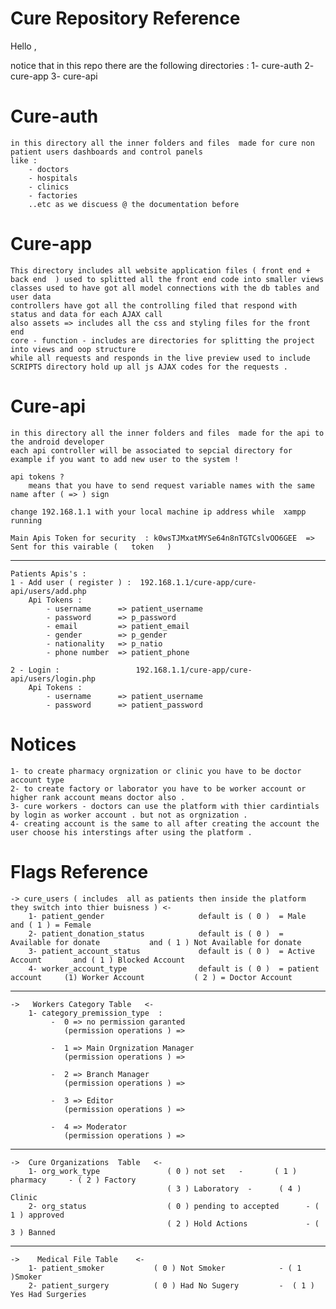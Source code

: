 # Cure Repository Reference


Hello , 

notice that in this repo there are the following directories : 
    1- cure-auth 
    2- cure-app 
    3- cure-api 


# Cure-auth 

    in this directory all the inner folders and files  made for cure non patient users dashboards and control panels 
    like : 
        - doctors 
        - hospitals 
        - clinics 
        - factories 
        ..etc as we discuess @ the documentation before 

# Cure-app
    This directory includes all website application files ( front end + back end  ) used to splitted all the front end code into smaller views 
    classes used to have got all model connections with the db tables and user data 
    controllers have got all the controlling filed that respond with status and data for each AJAX call 
    also assets => includes all the css and styling files for the front end  
    core - function - includes are directories for splitting the project into views and oop structure 
    while all requests and responds in the live preview used to include SCRIPTS directory hold up all js AJAX codes for the requests .

# Cure-api 

    in this directory all the inner folders and files  made for the api to the android developer 
    each api controller will be associated to sepcial directory for example if you want to add new user to the system ! 
    
    api tokens ? 
        means that you have to send request variable names with the same name after ( => ) sign 
        
    change 192.168.1.1 with your local machine ip address while  xampp running 

    Main Apis Token for security  : k0wsTJMxatMYSe64n8nTGTCslvOO6GEE  => Sent for this vairable (   token   ) 
--------------------------------------------------------------------------
    Patients Apis's : 
    1 - Add user ( register ) :  192.168.1.1/cure-app/cure-api/users/add.php
        Api Tokens : 
            - username      => patient_username
            - password      => p_password
            - email         => patient_email
            - gender        => p_gender 
            - nationality   => p_natio
            - phone number  => patient_phone

    2 - Login :                 192.168.1.1/cure-app/cure-api/users/login.php
        Api Tokens : 
            - username      => patient_username
            - password      => patient_password 

# Notices  
    1- to create pharmacy orgnization or clinic you have to be doctor account type 
    2- to create factory or laborator you have to be worker account or higher rank account means doctor also .
    3- cure workers - doctors can use the platform with thier cardintials by login as worker account . but not as orgnization .
    4- creating account is the same to all after creating the account the user choose his interstings after using the platform .
# Flags Reference 
    -> cure_users ( includes  all as patients then inside the platform they switch into thier buisness ) <-
        1- patient_gender                     default is ( 0 )  = Male         and ( 1 ) = Female 
        2- patient_donation_status            default is ( 0 )  = Available for donate           and ( 1 ) Not Available for donate 
        3- patient_account_status             default is ( 0 )  = Active Account       and ( 1 ) Blocked Account  
        4- worker_account_type                default is ( 0 )  = patient account     (1) Worker Account           ( 2 ) = Doctor Account 
--------------------------------------------------------------------------
    ->   Workers Category Table   <-
        1- category_premission_type  : 
             -  0 => no permission garanted                      
                (permission operations ) =>  

             -  1 => Main Orgnization Manager 
                (permission operations ) => 

             -  2 => Branch Manager 
                (permission operations ) =>

             -  3 => Editor 
                (permission operations ) => 

             -  4 => Moderator  
                (permission operations ) => 
--------------------------------------------------------------------------
    ->  Cure Organizations  Table   <-
        1- org_work_type               ( 0 ) not set   -       ( 1 ) pharmacy     - ( 2 ) Factory    
                                       ( 3 ) Laboratory  -      ( 4 ) Clinic 
        2- org_status                  ( 0 ) pending to accepted      - ( 1 ) approved   
                                       ( 2 ) Hold Actions             - ( 3 ) Banned 
--------------------------------------------------------------------------
    ->    Medical File Table    <-
        1- patient_smoker           ( 0 ) Not Smoker            - ( 1 )Smoker 
        2- patient_surgery          ( 0 ) Had No Sugery         -  ( 1 ) Yes Had Surgeries
